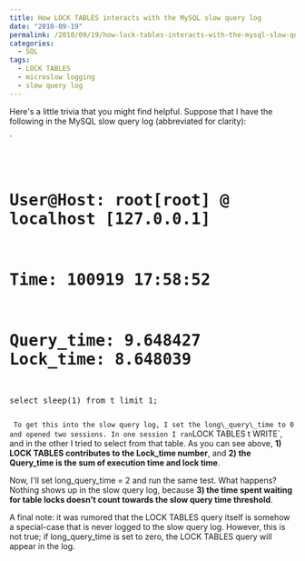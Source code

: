 ```yaml
---
title: How LOCK TABLES interacts with the MySQL slow query log
date: "2010-09-19"
permalink: /2010/09/19/how-lock-tables-interacts-with-the-mysql-slow-query-log/
categories:
  - SQL
tags:
  - LOCK TABLES
  - microslow logging
  - slow query log
---
```

Here's a little trivia that you might find helpful. Suppose that I have the following in the MySQL slow query log (abbreviated for clarity):

`<pre>
# User@Host: root[root] @ localhost [127.0.0.1]
# Time: 100919 17:58:52
# Query_time: 9.648427  Lock_time: 8.648039
select sleep(1) from t limit 1;
</pre>` 
To get this into the slow query log, I set the long\_query\_time to 0 and opened two sessions. In one session I ran `LOCK TABLES t WRITE`, and in the other I tried to select from that table. As you can see above, **1) LOCK TABLES contributes to the Lock_time number**, and **2) the Query_time is the sum of execution time and lock time**.

Now, I'll set long\_query\_time = 2 and run the same test. What happens? Nothing shows up in the slow query log, because **3) the time spent waiting for table locks doesn't count towards the slow query time threshold**.

A final note: it was rumored that the LOCK TABLES query itself is somehow a special-case that is never logged to the slow query log. However, this is not true; if long\_query\_time is set to zero, the LOCK TABLES query will appear in the log.
